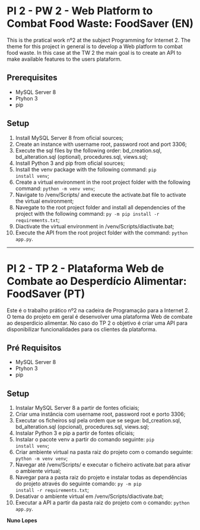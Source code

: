 # PI 2 - PW 2 - Web Platform to Combat Food Waste: FoodSaver (EN)

This is the pratical work nº2 at the subject Programming for Internet 2. The theme for this project in general is to develop a Web platform to combat food waste. In this case at the TW 2 the main goal is to create an API to make available features to the users plataform. 

## Prerequisites

* MySQL Server 8
* Ptyhon 3
* pip

## Setup

1.  Install MySQL Server 8 from oficial sources;
2.  Create an instance with username root, password root and port 3306;
3.  Execute the sql files by the following order: bd_creation.sql, bd_alteration.sql (optional), procedures.sql, views.sql;
4.  Install Python 3 and pip from oficial sources;
5.  Install the venv package with the following command: <code>pip install venv</code>;
6.  Create a virtual environment in the root project folder with the following command: <code>python -m venv venv</code>;
7.  Navigate to /venv/Scripts/ and execute the activate.bat file to activate the virtual environment;
8.  Navegate to the root project folder and install all dependencies of the project with the following command: <code>py -m pip install -r requirements.txt</code>;
9.  Diactivate the virtual environment in /venv/Scripts/diactivate.bat;
10. Execute the API from the root project folder with the command: <code>python app.py</code>.

-----

# PI 2 - TP 2 - Plataforma Web de Combate ao Desperdício Alimentar: FoodSaver (PT)

Este é o trabalho prático nº2 na cadeira de Programação para a Internet 2. O tema do projeto em geral é desenvolver uma plataforma Web de combate ao desperdicio alimentar. No caso do TP 2 o objetivo é criar uma API para disponibilizar funcionalidades para os clientes da plataforma.

## Pré Requisitos

* MySQL Server 8
* Ptyhon 3
* pip

## Setup

1.  Instalar MySQL Server 8 a partir de fontes oficiais;
2.  Criar uma instância com username root, password root e porto 3306;
3.  Executar os ficheiros sql pela ordem que se segue: bd_creation.sql, bd_alteration.sql (opcional), procedures.sql, views.sql;
4.  Instalar Python 3 e pip a partir de fontes oficiais;
5.  Instalar o pacote venv a partir do comando seguinte: <code>pip install venv</code>;
6.  Criar ambiente virtual na pasta raiz do projeto com o comando seguinte: <code>python -m venv venv</code>;
7.  Navegar até /venv/Scripts/ e executar o ficheiro activate.bat para ativar o ambiente virtual;
8.  Navegar para a pasta raiz do projeto e instalar todas as dependências do projeto através do seguinte comando: <code>py -m pip install -r requirements.txt</code>;
9.  Desativar o ambiente virtual em /venv/Scripts/diactivate.bat;
10. Executar a API a partir da pasta raiz do projeto com o comando: <code>python app.py</code>.

**Nuno Lopes**
